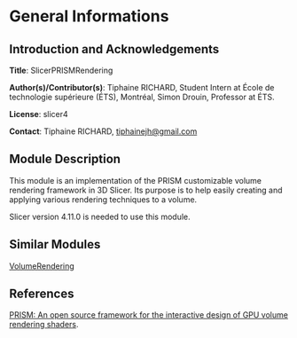 # General Informations

## Introduction and Acknowledgements
**Title**: SlicerPRISMRendering

**Author(s)/Contributor(s)**: Tiphaine RICHARD, Student Intern at École de technologie supérieure (ÉTS), Montréal, Simon Drouin, Professor at ÉTS.

**License**: slicer4

**Contact**: Tiphaine RICHARD, tiphainejh@gmail.com

## Module Description

This module is an implementation of the PRISM customizable volume rendering framework in 3D Slicer. Its purpose is to help easily creating and applying various rendering techniques to a volume.

Slicer version 4.11.0 is needed to use this module.

## Similar Modules

[VolumeRendering](https://www.slicer.org/wiki/Documentation/4.10/Modules/VolumeRendering)

## References

[PRISM: An open source framework for the interactive design of GPU volume rendering shaders](https://journals.plos.org/plosone/article?id=10.1371/journal.pone.0193636).